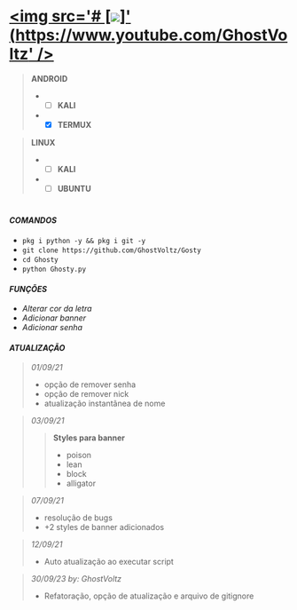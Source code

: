 # [<img src='# [<img src='https://ibb.co/5rG7xkF' />]' (https://www.youtube.com/GhostVoltz' />](https://www.youtube.com/channel/GhostVoltz)

> **ANDROID**
> - - [ ] **KALI**
> - - [x] **TERMUX**  

> **LINUX**
> - - [ ] **KALI**
> - - [ ] **UBUNTU**
#

#### *COMANDOS*  
 - `pkg i python -y && pkg i git -y`
 - `git clone https://github.com/GhostVoltz/Gosty`
 - `cd Ghosty`
 - `python Ghosty.py`  

#### *FUNÇÕES*  
 - *Alterar cor da letra*
 - *Adicionar banner*
 - *Adicionar senha*  

#### *ATUALIZAÇÃO*  
> *01/09/21*
> - opção de remover senha
> - opção de remover nick
> - atualização instantânea de nome  

> *03/09/21*  
> > **Styles para banner**
> > - poison
> > - lean
> > - block
> > - alligator  

> *07/09/21*
> - resolução de bugs
> - +2 styles de banner adicionados  

> *12/09/21*
> - Auto atualização ao executar script


> *30/09/23 by: GhostVoltz*  
> - Refatoração, opção de atualização e arquivo de gitignore
